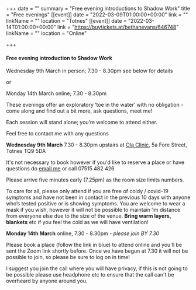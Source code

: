 +++
date = ""
summary = "Free evening introductions to Shadow Work"
title = "Free evenings"
[[event]]
date = "2022-03-09T01:00:00+00:00"
link = ""
linkName = ""
location = "Totnes"
[[event]]
date = "2022-03-14T01:00:00+00:00"
link = "https://buytickets.at/bethanevans/646748"
linkName = ""
location = "Online"

+++
#### Free evening introduction to Shadow Work

Wednesday 9th March in person; 7.30 - 8.30pm see below for details

or

Monday 14th March online; 7.30 - 8.30pm

These evenings offer an exploratory ‘toe in the water’ with no obligation - come along and find out a bit more, ask questions, meet me!

Each session will stand alone; you’re welcome to attend either.

Feel free to contact me with any questions

**Wednesday 9th March** 7.30 - 8.30pm upstairs at [Ola Clinic](http://www.totneschiropractic.co.uk/), 5a Fore Street, Totnes TQ9 5DA

It's not necessary to book however if you'd like to reserve a place or have questions do [email me](mailto:bethan@techniqueforlife.com) or call 07515 482 426 

Please arrive five minutes early (7.25pm) as the room size limits numbers.

To care for all, please only attend if you are free of coldy / covid-19 symptoms and have not been in contact in the previous 10 days with anyone who’s tested positive or is showing symptoms. You are welcome to wear a mask if you wish, however it will not be possible to maintain 1m distance from everyone else due to the size of the venue. **Bring warm layers, blankets** etc if you feel the cold as we will have ventilation!

**Monday 14th March** online, 7.30 - 8.30pm _- please join BY 7.30_

Please book a place (follow the link in blue) to attend online and you'll be sent the Zoom link shortly before.  Once we have begun at 7.30 it will not be possible to join, so please be sure to log on in time!

I suggest you join the call where you will have privacy, if this is not going to be possible please use headphone etc to ensure that the call can't be overheard by anyone around you.